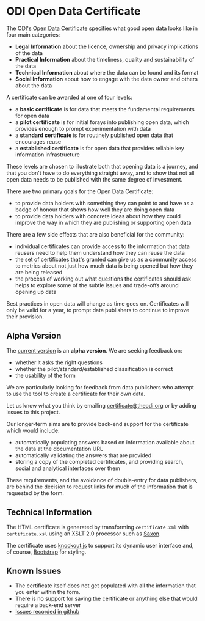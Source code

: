# ODI Open Data Certificate

The [ODI's Open Data Certificate](http://theodi.github.com/open-data-certificate/certificate.html) specifies what good open data looks like in four main categories:

  * **Legal Information** about the licence, ownership and privacy implications of the data
  * **Practical Information** about the timeliness, quality and sustainability of the data
  * **Technical Information** about where the data can be found and its format
  * **Social Information** about how to engage with the data owner and others about the data
  
A certificate can be awarded at one of four levels:

  * a **basic certificate** is for data that meets the fundamental requirements for open data
  * a **pilot certificate** is for initial forays into publishing open data, which provides enough to prompt experimentation with data
  * a **standard certificate** is for routinely published open data that encourages reuse
  * a **established certificate** is for open data that provides reliable key information infrastructure

These levels are chosen to illustrate both that opening data is a journey, and that you don't have to do everything straight away, and to show that not all open data needs to be published with the same degree of investment.

There are two primary goals for the Open Data Certificate:

  * to provide data holders with something they can point to and have as a badge of honour that shows how well they are doing open data
  * to provide data holders with concrete ideas about how they could improve the way in which they are publishing or supporting open data

There are a few side effects that are also beneficial for the community:

  * individual certificates can provide access to the information that data reusers need to help them understand how they can reuse the data
  * the set of certificates that's granted can give us as a community access to metrics about not just how much data is being opened but how they are being released
  * the process of working out what questions the certificates should ask helps to explore some of the subtle issues and trade-offs around opening up data

Best practices in open data will change as time goes on. Certificates will only be valid for a year, to prompt data publishers to continue to improve their provision.

## Alpha Version
  
The [current version](http://theodi.github.com/open-data-certificate/certificate.html) is an **alpha version**. We are seeking feedback on:

  * whether it asks the right questions
  * whether the pilot/standard/established classification is correct
  * the usability of the form

We are particularly looking for feedback from data publishers who attempt to use the tool to create a certificate for their own data.

Let us know what you think by emailing [certificate@theodi.org](mailto:certificate@theodi.org) or by adding issues to this project.

Our longer-term aims are to provide back-end support for the certificate which would include:

  * automatically populating answers based on information available about the data at the documentation URL
  * automatically validating the answers that are provided
  * storing a copy of the completed certificates, and providing search, social and analytical interfaces over them

These requirements, and the avoidance of double-entry for data publishers, are behind the decision to request links for much of the information that is requested by the form.

## Technical Information

The HTML certificate is generated by transforming `certificate.xml` with `certificate.xsl` using an XSLT 2.0 processor such as [Saxon](http://saxonica.com).

The certificate uses [knockout.js](http://knockoutjs.com/) to support its dynamic user interface and, of course, [Bootstrap](http://twitter.github.com/bootstrap/) for styling.

## Known Issues

  * The certificate itself does not get populated with all the information that you enter within the form.
  * There is no support for saving the certificate or anything else that would require a back-end server
  * [Issues recorded in github](https://github.com/theodi/open-data-certificate/issues)